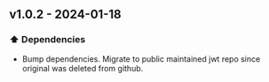 ## v1.0.2 - 2024-01-18

### ⬆️ Dependencies

- Bump dependencies.
  Migrate to public maintained jwt repo since original was deleted from github.
